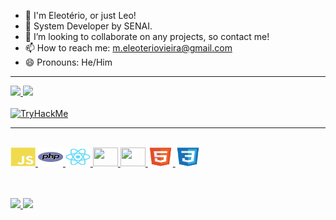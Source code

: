 
<!--
**M-Eleoterio/M-Eleoterio** is a ✨ _special_ ✨ repository because its `README.md` (this file) appears on your GitHub profile.
-->
- 🧑 I'm Eleotério, or just Leo!
- 🔭 System Developer by SENAI.
- 👯 I’m looking to collaborate on any projects, so contact me!
- 📫 How to reach me: m.eleoteriovieira@gmail.com
- 😄 Pronouns: He/Him

<hr>
<div>
  <a href="https://github.com/m-eleoterio">
  <img height="180em" src="https://github-readme-stats.vercel.app/api?username=M-Eleoterio&show_icons=true&theme=tokyonight&include_all_commits=true&count_private=true&hide_border=true"/>
  <img height="180em" src="https://github-readme-stats.vercel.app/api/top-langs/?username=M-Eleoterio&layout=compact&langs_count=8&hide_border=true&theme=tokyonight&include_all_commits=true&count_private=true"/>
</div>
<br>
<img src="https://tryhackme-badges.s3.amazonaws.com/M.Eleoterio.png" alt="TryHackMe">
<hr>
<div style="display: inline_block">
<br>
<img height="30" width="40" src="https://raw.githubusercontent.com/devicons/devicon/master/icons/javascript/javascript-plain.svg"/>
<img height="30" width="40" src="https://raw.githubusercontent.com/devicons/devicon/master/icons/php/php-original.svg"/>
<img height="30" width="40" src="https://raw.githubusercontent.com/devicons/devicon/master/icons/react/react-original.svg"/>
<img height="30" width="40" src="https://cdn.jsdelivr.net/gh/devicons/devicon@latest/icons/laravel/laravel-original.svg" />
<img height="30" width="40" src="https://cdn.jsdelivr.net/gh/devicons/devicon@latest/icons/nodejs/nodejs-original-wordmark.svg" />
<img height="30" width="40" src="https://raw.githubusercontent.com/devicons/devicon/master/icons/html5/html5-original.svg"/>
<img height="30" width="40" src="https://raw.githubusercontent.com/devicons/devicon/master/icons/css3/css3-original.svg"/>
</div>

<br><br>
<a href="https://www.linkedin.com/in/miguel-eleotério-vieira-206112250/"> <img src="https://img.shields.io/badge/LinkedIn-0077B5?style=for-the-badge&logo=linkedin&logoColor=white" /> </a> 
<a href="mailto:m.eleoteriovieira@gmail.com"> <img src="https://img.shields.io/badge/Gmail-D14836?style=for-the-badge&logo=gmail&logoColor=white" /> </a> 
<br><br>

